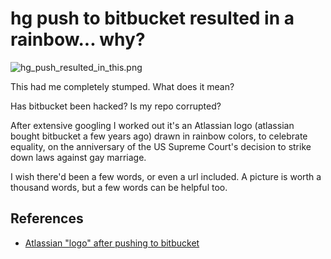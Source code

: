 # hg push to bitbucket resulted in a rainbow... why?

![hg_push_resulted_in_this.png](hg_push_resulted_in_this.png)

This had me completely stumped. What does it mean?

Has bitbucket been hacked? Is my repo corrupted? 

After extensive googling I worked out it's an Atlassian logo (atlassian bought bitbucket a few years ago) drawn in rainbow colors, to celebrate equality, on the anniversary of the US Supreme Court's decision to strike down laws against gay marriage.

I wish there'd been a few words, or even a url included. A picture is worth a thousand words, but a few words can be helpful too.


## References

 * [Atlassian "logo" after pushing to bitbucket](https://stackoverflow.com/questions/31081919/atlassian-logo-after-pushing-to-bitbucket)